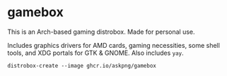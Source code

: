 # gamebox

This is an Arch-based gaming distrobox. Made for personal use.

Includes graphics drivers for AMD cards, gaming necessities, some shell tools, and XDG portals for GTK & GNOME. Also includes `yay`.

```
distrobox-create --image ghcr.io/askpng/gamebox
```